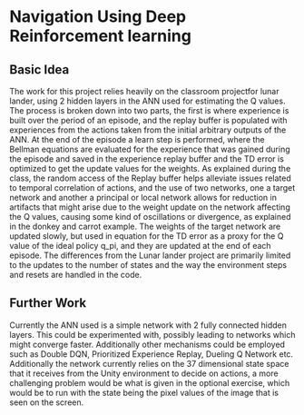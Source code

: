 # Navigation Using Deep Reinforcement learning
## Basic Idea
The work for this project relies heavily on the classroom projectfor lunar lander, using 2 hidden layers in the ANN used for estimating the Q values. The process is broken down into two parts, the first is where experience is built over the period of an episode, and the replay buffer is populated with experiences from the actions taken from the initial arbitrary outputs of the ANN. At the end of the episode a learn step is performed, where the Bellman equations are evaluated for the experience that was gained during the episode and saved in the experience replay buffer and the TD error is optimized to get the update values for the weights. As explained during the class, the random access of the Replay buffer helps alleviate issues related to temporal correlation of actions, and the use of two networks, one a target network and another a principal or local network allows for reduction in artifacts that might arise due to the weight update on the network affecting the Q values, causing some kind of oscillations or divergence, as explained in the donkey and carrot example. The weights of the target network are updated slowly, but used in equation for the TD error as a proxy for the Q value of the ideal policy q_pi, and they are updated at the end of each episode.
The differences from the Lunar lander project are primarily limited to the updates to the number of states and the way the environment steps and resets are handled in the code.
## Further Work
Currently the ANN used is a simple network with 2 fully connected hidden layers. This could be experimented with, possibly leading to networks which might converge faster. Additionally other mechanisms could be employed such as Double DQN, Prioritized Experience Replay, Dueling Q Network etc. Additionally the network currently relies on the 37 dimensional state space that it receives from the Unity environment to decide on actions, a more challenging problem would be what is given in the optional exercise, which would be to run with the state being the pixel values of the image that is seen on the screen.
